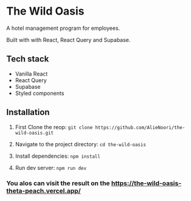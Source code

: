# The Wild Oasis

A hotel management program for employees.

Built with with React, React Query and Supabase.

## Tech stack
- Vanilla React
- React Query
- Supabase
- Styled components

## Installation

1. First Clone the reop: 
```git clone https://github.com/AlieNoori/the-wild-oasis.git```

2. Navigate to the project directory:
```cd the-wild-oasis```

3. Install dependencies:
```npm install```

4. Run dev server:
```npm run dev```

### You alos can visit the result on the https://the-wild-oasis-theta-peach.vercel.app/
